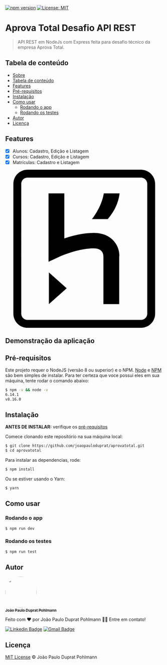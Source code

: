 [![npm version](https://badge.fury.io/js/npm.svg)](https://badge.fury.io/js/npm)
[![License: MIT](https://img.shields.io/badge/License-MIT-yellow.svg)](https://opensource.org/licenses/MIT)

# Aprova Total Desafio API REST

> API REST em NodeJs com Express feita para desafio técnico da empresa Aprova Total.

## Tabela de conteúdo

- [Sobre](#aprova-total-desafio-api-rest)
- [Tabela de conteúdo](#tabela-de-conteúdo)
- [Features](#features)
- [Pré-requisitos](#pré-requisitos)
- [Instalação](#instalação)
- [Como usar](#como-usar)
  - [Rodando o app](#rodando-o-app)
  - [Rodando os testes](#rodando-os-testes)
- [Autor](#autor)
- [Licença](#licença)

## Features

- [x] Alunos: Cadastro, Edição e Listagem
- [x] Cursos: Cadastro, Edição e Listagem
- [x] Matrículas: Cadastro e Listagem

<svg role="img" viewBox="0 0 24 24" xmlns="http://www.w3.org/2000/svg"><title>Heroku</title><path d="M20.61 0H3.39C2.189 0 1.23.96 1.23 2.16v19.681c0 1.198.959 2.159 2.16 2.159h17.22c1.2 0 2.159-.961 2.159-2.159V2.16C22.77.96 21.811 0 20.61 0zm.96 21.841c0 .539-.421.96-.96.96H3.39c-.54 0-.96-.421-.96-.96V2.16c0-.54.42-.961.96-.961h17.22c.539 0 .96.421.96.961v19.681zM6.63 20.399L9.33 18l-2.7-2.4v4.799zm9.72-9.719c-.479-.48-1.379-1.08-2.879-1.08-1.621 0-3.301.421-4.5.84V3.6h-2.4v10.38l1.68-.78s2.76-1.26 5.16-1.26c1.2 0 1.5.66 1.5 1.26v7.2h2.4v-7.2c.059-.179.059-1.501-.961-2.52zM13.17 7.5h2.4c1.08-1.26 1.62-2.521 1.8-3.9h-2.399c-.241 1.379-.841 2.64-1.801 3.9z"/></svg><br>

## Demonstração da aplicação

## Pré-requisitos

Este projeto requer o NodeJS (versão 8 ou superior) e o NPM.
[Node](http://nodejs.org/) e [NPM](https://npmjs.org/) são bem simples de instalar.
Para ter certeza que voce possui eles em sua máquina, tente rodar o comando abaixo:

```sh
$ npm -v && node -v
6.14.1
v8.16.0
```

## Instalação

**ANTES DE INSTALAR:** verifique os [pré-requisitos](#pré-requisitos)

Comece clonando este repositório na sua máquina local:

```sh
$ git clone https://github.com/joaopauloduprat/aprovatotal.git
$ cd aprovatotal
```

Para instalar as dependencias, rode:

```sh
$ npm install
```

Ou se estiver usando o Yarn:

```sh
$ yarn
```

## Como usar

### Rodando o app

```sh
$ npm run dev
```

### Rodando os testes

```sh
$ npm run test
```

## Autor

<a href="https://jpduprat.work">
 <img style="border-radius: 50%;" src="https://avatars.githubusercontent.com/u/53086678?s=120&v=4" width="100px;" alt=""/>
 <br />
 <sub><b>João Paulo Duprat Pohlmann</b></sub></a>

Feito com ❤️ por João Paulo Duprat Pohlmann 👋🏽 Entre em contato!

[![Linkedin Badge](https://img.shields.io/badge/-João-blue?style=flat-square&logo=Linkedin&logoColor=white&link=https://www.linkedin.com/in/joaopauloduprat/)](https://www.linkedin.com/in/joaopauloduprat/)
[![Gmail Badge](https://img.shields.io/badge/-duprat.dev@gmail.com-c14438?style=flat-square&logo=Gmail&logoColor=white&link=mailto:duprat.dev@gmail.com)](mailto:duprat.dev@gmail.com)

## Licença

[MIT License](https://github.com/joaopauloduprat/aprovatotal/blob/main/LICENSE) © João Paulo Duprat Pohlmann

